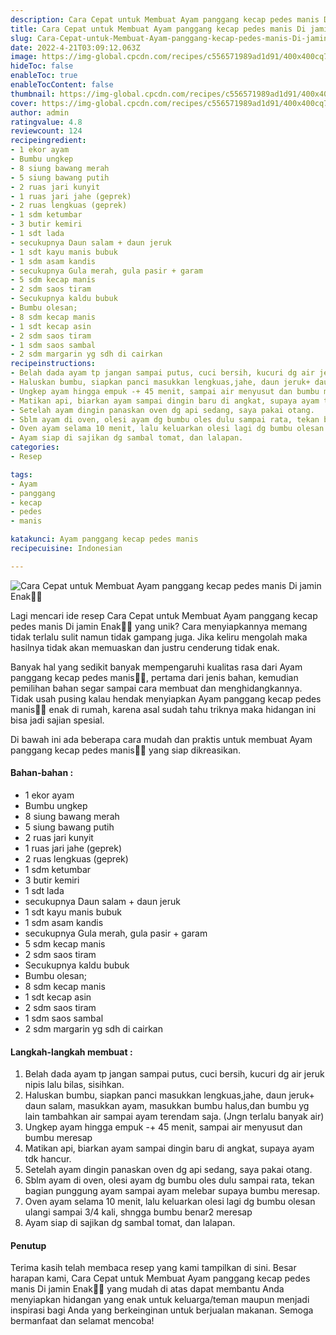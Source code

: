 ```yaml
---
description: Cara Cepat untuk Membuat Ayam panggang kecap pedes manis Di jamin Enak"
title: Cara Cepat untuk Membuat Ayam panggang kecap pedes manis Di jamin Enak
slug: Cara-Cepat-untuk-Membuat-Ayam-panggang-kecap-pedes-manis-Di-jamin-Enak
date: 2022-4-21T03:09:12.063Z
image: https://img-global.cpcdn.com/recipes/c556571989ad1d91/400x400cq70/photo.jpg
hideToc: false
enableToc: true
enableTocContent: false
thumbnail: https://img-global.cpcdn.com/recipes/c556571989ad1d91/400x400cq70/photo.jpg
cover: https://img-global.cpcdn.com/recipes/c556571989ad1d91/400x400cq70/photo.jpg
author: admin
ratingvalue: 4.8
reviewcount: 124
recipeingredient:
- 1 ekor ayam
- Bumbu ungkep
- 8 siung bawang merah
- 5 siung bawang putih
- 2 ruas jari kunyit
- 1 ruas jari jahe (geprek)
- 2 ruas lengkuas (geprek)
- 1 sdm ketumbar
- 3 butir kemiri
- 1 sdt lada
- secukupnya Daun salam + daun jeruk
- 1 sdt kayu manis bubuk
- 1 sdm asam kandis
- secukupnya Gula merah, gula pasir + garam
- 5 sdm kecap manis
- 2 sdm saos tiram
- Secukupnya kaldu bubuk
- Bumbu olesan;
- 8 sdm kecap manis
- 1 sdt kecap asin
- 2 sdm saos tiram
- 1 sdm saos sambal
- 2 sdm margarin yg sdh di cairkan
recipeinstructions:
- Belah dada ayam tp jangan sampai putus, cuci bersih, kucuri dg air jeruk nipis lalu bilas, sisihkan.
- Haluskan bumbu, siapkan panci masukkan lengkuas,jahe, daun jeruk+ daun salam, masukkan ayam, masukkan bumbu halus,dan bumbu yg lain tambahkan air sampai ayam terendam saja. (Jngn terlalu banyak air)
- Ungkep ayam hingga empuk -+ 45 menit, sampai air menyusut dan bumbu meresap
- Matikan api, biarkan ayam sampai dingin baru di angkat, supaya ayam tdk hancur.
- Setelah ayam dingin panaskan oven dg api sedang, saya pakai otang.
- Sblm ayam di oven, olesi ayam dg bumbu oles dulu sampai rata, tekan bagian punggung ayam sampai ayam melebar supaya bumbu meresap.
- Oven ayam selama 10 menit, lalu keluarkan olesi lagi dg bumbu olesan ulangi sampai 3/4 kali, shngga bumbu benar2 meresap
- Ayam siap di sajikan dg sambal tomat, dan lalapan.
categories:
- Resep

tags:
- Ayam
- panggang
- kecap
- pedes
- manis

katakunci: Ayam panggang kecap pedes manis
recipecuisine: Indonesian

---
```


![Cara Cepat untuk Membuat Ayam panggang kecap pedes manis Di jamin Enak👩‍🍳](https://img-global.cpcdn.com/recipes/c556571989ad1d91/400x400cq70/photo.jpg)

Lagi mencari ide resep Cara Cepat untuk Membuat Ayam panggang kecap pedes manis Di jamin Enak👩‍🍳 yang unik? Cara menyiapkannya memang tidak terlalu sulit namun tidak gampang juga. Jika keliru mengolah maka hasilnya tidak akan memuaskan dan justru cenderung tidak enak.

Banyak hal yang sedikit banyak mempengaruhi kualitas rasa dari Ayam panggang kecap pedes manis👩‍🍳, pertama dari jenis bahan, kemudian pemilihan bahan segar sampai cara membuat dan menghidangkannya. Tidak usah pusing kalau hendak menyiapkan Ayam panggang kecap pedes manis👩‍🍳 enak di rumah, karena asal sudah tahu triknya maka hidangan ini bisa jadi sajian spesial.

Di bawah ini ada beberapa cara mudah dan praktis untuk membuat Ayam panggang kecap pedes manis👩‍🍳 yang siap dikreasikan.

<!--inarticleads1-->

#### Bahan-bahan :

- 1 ekor ayam
- Bumbu ungkep
- 8 siung bawang merah
- 5 siung bawang putih
- 2 ruas jari kunyit
- 1 ruas jari jahe (geprek)
- 2 ruas lengkuas (geprek)
- 1 sdm ketumbar
- 3 butir kemiri
- 1 sdt lada
- secukupnya Daun salam + daun jeruk
- 1 sdt kayu manis bubuk
- 1 sdm asam kandis
- secukupnya Gula merah, gula pasir + garam
- 5 sdm kecap manis
- 2 sdm saos tiram
- Secukupnya kaldu bubuk
- Bumbu olesan;
- 8 sdm kecap manis
- 1 sdt kecap asin
- 2 sdm saos tiram
- 1 sdm saos sambal
- 2 sdm margarin yg sdh di cairkan

<!--inarticleads2-->

#### Langkah-langkah membuat :

1. Belah dada ayam tp jangan sampai putus, cuci bersih, kucuri dg air jeruk nipis lalu bilas, sisihkan.
1. Haluskan bumbu, siapkan panci masukkan lengkuas,jahe, daun jeruk+ daun salam, masukkan ayam, masukkan bumbu halus,dan bumbu yg lain tambahkan air sampai ayam terendam saja. (Jngn terlalu banyak air)
1. Ungkep ayam hingga empuk -+ 45 menit, sampai air menyusut dan bumbu meresap
1. Matikan api, biarkan ayam sampai dingin baru di angkat, supaya ayam tdk hancur.
1. Setelah ayam dingin panaskan oven dg api sedang, saya pakai otang.
1. Sblm ayam di oven, olesi ayam dg bumbu oles dulu sampai rata, tekan bagian punggung ayam sampai ayam melebar supaya bumbu meresap.
1. Oven ayam selama 10 menit, lalu keluarkan olesi lagi dg bumbu olesan ulangi sampai 3/4 kali, shngga bumbu benar2 meresap
1. Ayam siap di sajikan dg sambal tomat, dan lalapan.

#### Penutup

Terima kasih telah membaca resep yang kami tampilkan di sini. Besar harapan kami, Cara Cepat untuk Membuat Ayam panggang kecap pedes manis Di jamin Enak👩‍🍳 yang mudah di atas dapat membantu Anda menyiapkan hidangan yang enak untuk keluarga/teman maupun menjadi inspirasi bagi Anda yang berkeinginan untuk berjualan makanan. Semoga bermanfaat dan selamat mencoba!